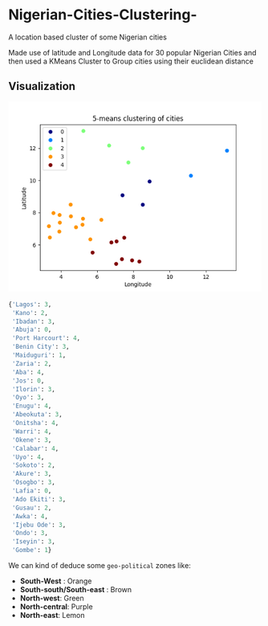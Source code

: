 # Nigerian-Cities-Clustering-
A location based  cluster of some Nigerian cities

Made use of latitude and Longitude data for 30 popular Nigerian Cities and then used a KMeans Cluster to Group cities using their euclidean distance 

## Visualization

![img](/chart.png)

```python
{'Lagos': 3,
 'Kano': 2,
 'Ibadan': 3,
 'Abuja': 0,
 'Port Harcourt': 4,
 'Benin City': 3,
 'Maiduguri': 1,
 'Zaria': 2,
 'Aba': 4,
 'Jos': 0,
 'Ilorin': 3,
 'Oyo': 3,
 'Enugu': 4,
 'Abeokuta': 3,
 'Onitsha': 4,
 'Warri': 4,
 'Okene': 3,
 'Calabar': 4,
 'Uyo': 4,
 'Sokoto': 2,
 'Akure': 3,
 'Osogbo': 3,
 'Lafia': 0,
 'Ado Ekiti': 3,
 'Gusau': 2,
 'Awka': 4,
 'Ijebu Ode': 3,
 'Ondo': 3,
 'Iseyin': 3,
 'Gombe': 1}

```


We can kind of deduce some `geo-political` zones like:
* **South-West** : Orange
* **South-south/South-east** : Brown
* **North-west**: Green
* **North-central**: Purple
* **North-east**: Lemon


